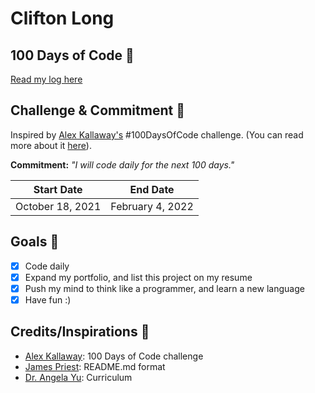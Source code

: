 # Clifton Long

## 100 Days of Code 📝
<!-- Insert table here, if/when you begin Round 2 -->
[Read my log here](log.md)

## Challenge & Commitment 🙌
Inspired by [Alex Kallaway's](https://github.com/kallaway) #100DaysOfCode challenge. (You can read more about it [here](https://www.100daysofcode.com/)).

**Commitment:** *"I will code daily for the next 100 days."*

|  Start Date   | End Date     |
| ------------- | ------------ |
| October 18, 2021 | February 4, 2022 |

## Goals 🎯

- [x] Code daily
- [x] Expand my portfolio, and list this project on my resume
- [x] Push my mind to think like a programmer, and learn a new language
- [x] Have fun :)

## Credits/Inspirations 🙏
<!-- Credit your inspirations and support here. -->
-  [Alex Kallaway](https://github.com/kallaway/100-days-of-code): 100 Days of Code challenge
-  [James Priest](https://github.com/james-priest/100-days-of-code-log): README.md format
-  [Dr. Angela Yu](https://www.udemy.com/user/4b4368a3-b5c8-4529-aa65-2056ec31f37e/): Curriculum

